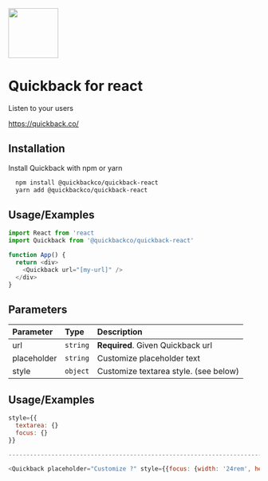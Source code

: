 
<img src="https://i.imgur.com/2wEJ5Is.png" height="100">

# Quickback for react

Listen to your users

https://quickback.co/

## Installation

Install Quickback with npm or yarn

```bash
  npm install @quickbackco/quickback-react
  yarn add @quickbackco/quickback-react
```

## Usage/Examples

```javascript
import React from 'react
import Quickback from '@quickbackco/quickback-react'

function App() {
  return <div>
    <Quickback url="[my-url]" />
  </div>
}
```

## Parameters


| Parameter | Type     | Description                |
| :-------- | :------- | :------------------------- |
| url | `string` | **Required**. Given Quickback url |
| placeholder| `string` |  Customize placeholder text |
| style| `object` |  Customize textarea style. (see below) |


## Usage/Examples

```javascript
style={{
  textarea: {}
  focus: {}
}}

-----------------------------------------------------------------------------------------

<Quickback placeholder="Customize ?" style={{focus: {width: '24rem', height: '10rem'}}} />
```

